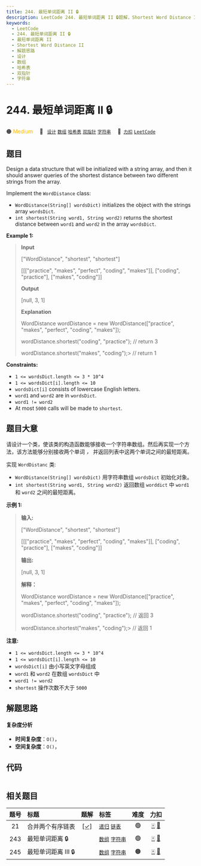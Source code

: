 ```yaml
---
title: 244. 最短单词距离 II 🔒
description: LeetCode 244. 最短单词距离 II 🔒题解，Shortest Word Distance II，包含解题思路、复杂度分析以及完整的 JavaScript 代码实现。
keywords:
  - LeetCode
  - 244. 最短单词距离 II 🔒
  - 最短单词距离 II
  - Shortest Word Distance II
  - 解题思路
  - 设计
  - 数组
  - 哈希表
  - 双指针
  - 字符串
---
```


# 244. 最短单词距离 II 🔒

🟠 <font color=#ffb800>Medium</font>&emsp; 🔖&ensp; [`设计`](/tag/design.md) [`数组`](/tag/array.md) [`哈希表`](/tag/hash-table.md) [`双指针`](/tag/two-pointers.md) [`字符串`](/tag/string.md)&emsp; 🔗&ensp;[`力扣`](https://leetcode.cn/problems/shortest-word-distance-ii) [`LeetCode`](https://leetcode.com/problems/shortest-word-distance-ii)

## 题目

Design a data structure that will be initialized with a string array, and then
it should answer queries of the shortest distance between two different
strings from the array.

Implement the `WordDistance` class:

  * `WordDistance(String[] wordsDict)` initializes the object with the strings array `wordsDict`.
  * `int shortest(String word1, String word2)` returns the shortest distance between `word1` and `word2` in the array `wordsDict`.



**Example 1:**

> 
> 
> 
> 
> 
> **Input**
> 
> ["WordDistance", "shortest", "shortest"]
> 
> [[["practice", "makes", "perfect", "coding", "makes"]], ["coding", "practice"], ["makes", "coding"]]
> 
> **Output**
> 
> [null, 3, 1]
> 
> 
> 
> **Explanation**
> 
> WordDistance wordDistance = new WordDistance(["practice", "makes", "perfect", "coding", "makes"]);
> 
> wordDistance.shortest("coding", "practice"); // return 3
> 
> wordDistance.shortest("makes", "coding");> 
> // return 1

**Constraints:**

  * `1 <= wordsDict.length <= 3 * 10^4`
  * `1 <= wordsDict[i].length <= 10`
  * `wordsDict[i]` consists of lowercase English letters.
  * `word1` and `word2` are in `wordsDict`.
  * `word1 != word2`
  * At most `5000` calls will be made to `shortest`.


## 题目大意

请设计一个类，使该类的构造函数能够接收一个字符串数组。然后再实现一个方法，该方法能够分别接收两个单词 _，_ 并返回列表中这两个单词之间的最短距离。

实现 `WordDistanc` 类:

  * `WordDistance(String[] wordsDict)` 用字符串数组 `wordsDict` 初始化对象。
  * `int shortest(String word1, String word2)` 返回数组 `worddict` 中 `word1` 和 `word2` 之间的最短距离。



**示例 1:**

> 
> 
> 
> 
> 
> **输入:** 
> 
> ["WordDistance", "shortest", "shortest"]
> 
> [[["practice", "makes", "perfect", "coding", "makes"]], ["coding", "practice"], ["makes", "coding"]]
> 
> **输出:**
> 
> [null, 3, 1]
> 
> 
> 
> **解释：**
> 
> WordDistance wordDistance = new WordDistance(["practice", "makes", "perfect", "coding", "makes"]);
> 
> wordDistance.shortest("coding", "practice"); // 返回 3
> 
> wordDistance.shortest("makes", "coding");> 
> // 返回 1



**注意:**

  * `1 <= wordsDict.length <= 3 * 10^4`
  * `1 <= wordsDict[i].length <= 10`
  * `wordsDict[i]` 由小写英文字母组成
  * `word1` 和 `word2` 在数组 `wordsDict` 中
  * `word1 != word2`
  *  `shortest` 操作次数不大于 `5000` 


## 解题思路

#### 复杂度分析

- **时间复杂度**：`O()`，
- **空间复杂度**：`O()`，

## 代码

```javascript

```

## 相关题目

<!-- prettier-ignore -->
| 题号 | 标题 | 题解 | 标签 | 难度 | 力扣 |
| :------: | :------ | :------: | :------ | :------: | :------: |
| 21 | 合并两个有序链表 | [[✓]](/problem/0021.md) |  [`递归`](/tag/recursion.md) [`链表`](/tag/linked-list.md) | 🟢 | [🀄️](https://leetcode.cn/problems/merge-two-sorted-lists) [🔗](https://leetcode.com/problems/merge-two-sorted-lists) |
| 243 | 最短单词距离 🔒 |  |  [`数组`](/tag/array.md) [`字符串`](/tag/string.md) | 🟢 | [🀄️](https://leetcode.cn/problems/shortest-word-distance) [🔗](https://leetcode.com/problems/shortest-word-distance) |
| 245 | 最短单词距离 III 🔒 |  |  [`数组`](/tag/array.md) [`字符串`](/tag/string.md) | 🟠 | [🀄️](https://leetcode.cn/problems/shortest-word-distance-iii) [🔗](https://leetcode.com/problems/shortest-word-distance-iii) |